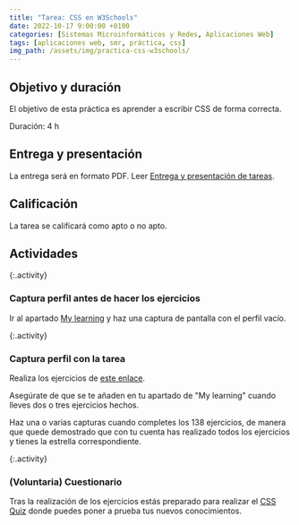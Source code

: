 ```yaml
---
title: "Tarea: CSS en W3Schools"
date: 2022-10-17 9:00:00 +0100
categories: [Sistemas Microinformáticos y Redes, Aplicaciones Web]
tags: [aplicaciones web, smr, práctica, css]
img_path: /assets/img/practica-css-w3schools/
---
```


## Objetivo y duración

El objetivo de esta práctica es aprender a escribir CSS de forma correcta.

Duración: 4 h

## Entrega y presentación

La entrega será en formato PDF. Leer [Entrega y presentación de tareas](/posts/entrega-presentacion-tareas/).

## Calificación

La tarea se calificará como apto o no apto.

## Actividades

{:.activity}
### Captura perfil antes de hacer los ejercicios

Ir al apartado [My learning](https://my-learning.w3schools.com/) y haz una captura de pantalla con el perfil vacío.

{:.activity}
### Captura perfil con la tarea

Realiza los ejercicios de [este enlace](https://www.w3schools.com/css/exercise.asp).

Asegúrate de que se te añaden en tu apartado de "My learning" cuando lleves dos o tres ejercicios hechos.

Haz una o varias capturas cuando completes los 138 ejercicios, de manera que quede demostrado que con tu cuenta has realizado todos los ejercicios y tienes la estrella correspondiente.

{:.activity}
### (Voluntaria) Cuestionario

Tras la realización de los ejercicios estás preparado para realizar el [CSS Quiz](https://www.w3schools.com/quiztest/quiztest.asp?qtest=CSS) donde puedes poner a prueba tus nuevos conocimientos.

